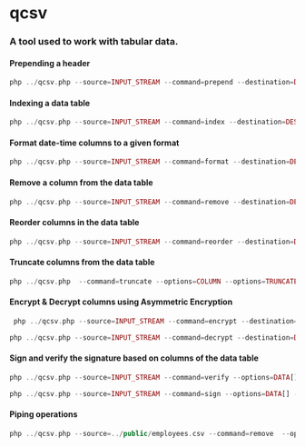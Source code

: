 # qcsv

### A tool used to work with tabular data.

#### Prepending a header
```php
php ../qcsv.php --source=INPUT_STREAM --command=prepend --destination=DESTINATION_STREAM --options=new_headers[]
```
#### Indexing a data table
```php
php ../qcsv.php --source=INPUT_STREAM --command=index --destination=DESTINATION_STREAM
```
#### Format date-time columns to a given format
```php
php ../qcsv.php --source=INPUT_STREAM --command=format --destination=DESTINATION_STREAM --options=Y/m/d**
```
#### Remove a column from the data table
```php
php ../qcsv.php --source=INPUT_STREAM --command=remove --destination=DESTINATION_STREAM --options=column**
```
#### Reorder columns in the data table
```php
php ../qcsv.php --source=INPUT_STREAM --command=reorder --destination=DESTINATION_STREAM --options=column**
```
#### Truncate columns from the data table
```php
php ../qcsv.php  --command=truncate --options=COLUMN --options=TRUNCATE_LENGHT
```
#### Encrypt & Decrypt columns using Asymmetric Encryption
```php
 php ../qcsv.php --source=INPUT_STREAM --command=encrypt --destination=DESTINATION_STREAM --options=COLUMNS[] --public_key_path=PUBLIC_KEY_ORIGIN_STREAM

```
```php
php ../qcsv.php --source=INPUT_STREAM --command=decrypt --destination=DESTINATION_STREAM--options=COLUMNS[] --private_key_path=PRIVATE_KEY_ORIGIN_STREAM
```
#### Sign and verify the signature based on columns of the data table
```php
php ../qcsv.php --source=INPUT_STREAM --command=verify --options=DATA[] --private_key_path=PRIVATE_KEY_ORIGIN_STREAM
```
```php
php ../qcsv.php --source=INPUT_STREAM --command=sign --options=DATA[] --public_key_path=PUBLIC_KEY_ORIGIN_STREAM
```
#### Piping operations
```php
php ../qcsv.php --source=../public/employees.csv --command=remove  --options=employee | php ../qcsv.php  --command=format --options=Y/m/d
```